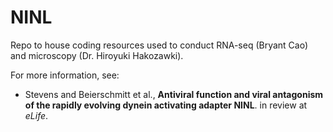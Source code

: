 # NINL
Repo to house coding resources used to conduct RNA-seq (Bryant Cao) and microscopy (Dr. Hiroyuki Hakozawki).

For more information, see:
- Stevens and Beierschmitt et al., <b>Antiviral function and viral antagonism of the rapidly evolving dynein activating adapter NINL</b>. in review at <i>eLife</i>.
